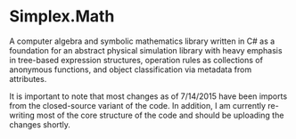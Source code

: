 # Simplex.Math
A computer algebra and symbolic mathematics library written in C# as a foundation for an abstract physical simulation library with heavy emphasis in tree-based expression structures, operation rules as collections of anonymous functions, and object classification via metadata from attributes.

It is important to note that most changes as of 7/14/2015 have been imports from the closed-source variant of the code. In addition, I am currently re-writing most of the core structure of the code and should be uploading the changes shortly.
